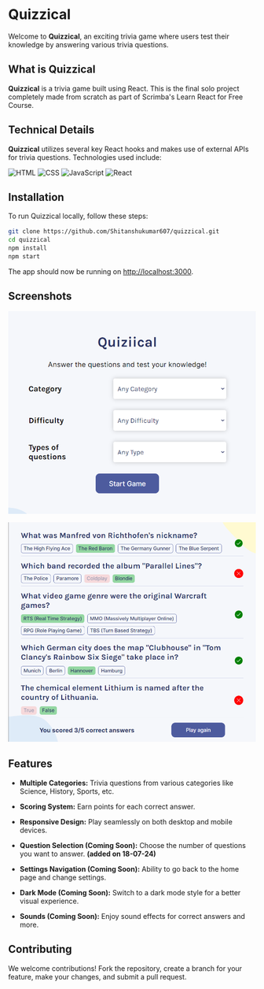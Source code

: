 # Quizzical

Welcome to **Quizzical**, an exciting trivia game where users test their knowledge by answering various trivia questions.

## What is Quizzical

**Quizzical** is a trivia game built using React. This is the final solo project completely made from scratch as part of Scrimba's Learn React for Free Course.

## Technical Details

**Quizzical** utilizes several key React hooks and makes use of external APIs for trivia questions. Technologies used include:

![HTML](https://img.shields.io/badge/-HTML5-E34F26?logo=html5&logoColor=white)
![CSS](https://img.shields.io/badge/-CSS3-1572B6?logo=css3&logoColor=white)
![JavaScript](https://img.shields.io/badge/-JavaScript-F7DF1E?logo=javascript&logoColor=black)
![React](https://img.shields.io/badge/-React-61DAFB?logo=react&logoColor=black)

## Installation

To run Quizzical locally, follow these steps:

```bash
git clone https://github.com/Shitanshukumar607/quizzical.git
cd quizzical
npm install
npm start
```

The app should now be running on [http://localhost:3000](http://localhost:3000).

## Screenshots

![Home Page](public/assets/game-start.png)

![Question Page](public/assets/game-result.png)

## Features

- **Multiple Categories:** Trivia questions from various categories like Science, History, Sports, etc.
- **Scoring System:** Earn points for each correct answer.
- **Responsive Design:** Play seamlessly on both desktop and mobile devices.

- **Question Selection (Coming Soon):** Choose the number of questions you want to answer. **(added on 18-07-24)**
- **Settings Navigation (Coming Soon):** Ability to go back to the home page and change settings.
- **Dark Mode (Coming Soon):** Switch to a dark mode style for a better visual experience.
- **Sounds (Coming Soon):** Enjoy sound effects for correct answers and more.

## Contributing

We welcome contributions! Fork the repository, create a branch for your feature, make your changes, and submit a pull request.
